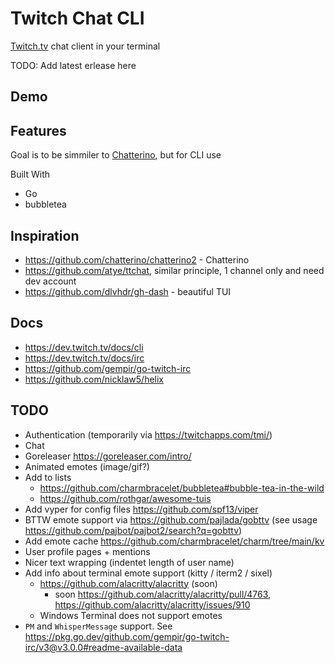 # Twitch Chat CLI
[Twitch.tv](https://twitch.tv) chat client in your terminal

TODO: Add latest erlease here

## Demo

## Features


Goal is to be simmiler to [Chatterino](https://chatterino.com/), but for CLI use

Built With
- Go
- bubbletea

## Inspiration
- https://github.com/chatterino/chatterino2 - Chatterino
- https://github.com/atye/ttchat, similar principle, 1 channel only and need dev account
- https://github.com/dlvhdr/gh-dash - beautiful TUI

## Docs
- https://dev.twitch.tv/docs/cli
- https://dev.twitch.tv/docs/irc
- https://github.com/gempir/go-twitch-irc
- https://github.com/nicklaw5/helix


## TODO
- Authentication (temporarily via https://twitchapps.com/tmi/)
- Chat
- Goreleaser https://goreleaser.com/intro/
- Animated emotes (image/gif?)
- Add to lists
  - https://github.com/charmbracelet/bubbletea#bubble-tea-in-the-wild
  - https://github.com/rothgar/awesome-tuis
- Add vyper for config files https://github.com/spf13/viper
- BTTW emote support via https://github.com/pajlada/gobttv (see usage https://github.com/pajbot/pajbot2/search?q=gobttv)
- Add emote cache https://github.com/charmbracelet/charm/tree/main/kv
- User profile pages + mentions
- Nicer text wrapping (indentet length of user name)
- Add info about terminal emote support (kitty / iterm2 / sixel)
  - https://github.com/alacritty/alacritty (soon)
    - soon https://github.com/alacritty/alacritty/pull/4763, https://github.com/alacritty/alacritty/issues/910
  - Windows Terminal does not support emotes
- `PM` and `WhisperMessage` support. See https://pkg.go.dev/github.com/gempir/go-twitch-irc/v3@v3.0.0#readme-available-data
